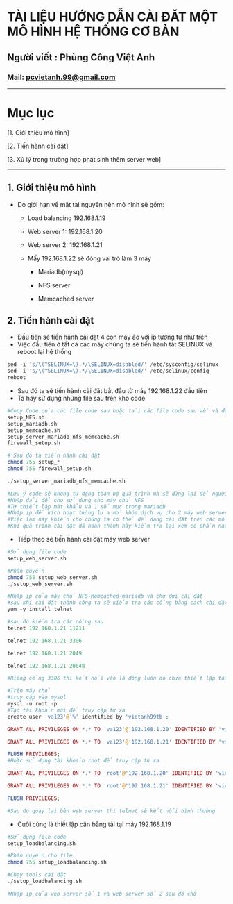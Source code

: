 <!--
# h1
## h2
### h3
#### h4
##### h5
###### h6

*in nghiêng*

**bôi đậm**

***vừa in nghiêng vừa bôi đậm***

`inlide code`

```php

echo ("highlight code");

```

[Link test](https://viblo.asia/helps/cach-su-dung-markdown-bxjvZYnwkJZ)

![markdown](https://images.viblo.asia/518eea86-f0bd-45c9-bf38-d5cb119e947d.png)

* mục 3
* mục 2
* mục 1

1. item 1
2. item 2
3. item 3

***
horizonal rules

> text

{@youtube: https://www.youtube.com/watch?v=HndN6P9ke6U}
* Cài đặt nginx bằng câu lệnh sau
```php
dnf -y install nginx
```
*	Cấu hình nginx như sau
```php
vi /etc/nginx/nginx.conf

 Server{
     ...
     server_name www.srv.world;
     ...
 }
 
-->

# TÀI LIỆU HƯỚNG DẪN CÀI ĐĂT MỘT MÔ HÌNH HỆ THỐNG CƠ BẢN 
## Người viết : Phùng Công Việt Anh
### Mail: pcvietanh.99@gmail.com

***
# Mục lục
[1. Giới thiệu mô hình]

[2. Tiến hành cài đặt]

[3. Xử lý trong trường hợp phát sinh thêm server web]

***
## 1.	Giới thiệu mô hình
* Do giới hạn về mặt tài nguyên nên mô hình sẽ gồm:

    * Load balancing 192.168.1.19

    * Web server 1: 192.168.1.20

    * Web server 2: 192.168.1.21

    * Mấy 192.168.1.22 sẽ đóng vai trò làm 3 máy
        * Mariadb(mysql)

        * NFS server

        * Memcached server
## 2.	Tiến hành cài đặt
* Đầu tiên sẽ tiến hành cài đặt 4 con máy ảo với ip tương tự như trên
* Việc đầu tiên ở tất cả các máy chúng ta sẽ tiến hành tắt SELINUX và reboot lại hệ thống
```php
sed -i 's/\(^SELINUX=\).*/\SELINUX=disabled/' /etc/sysconfig/selinux
sed -i 's/\(^SELINUX=\).*/\SELINUX=disabled/' /etc/selinux/config
reboot
```
* Sau đó ta sẽ tiến hành cài đặt bắt đầu từ máy 192.168.1.22 đầu tiên
* Ta hãy sử dụng những file sau trên kho code 
```php
#Copy Code của các file code sau hoặc tải các file code sau về và để chúng tại thư mục root
setup_NFS.sh
setup_mariadb.sh
setup_memcache.sh
setup_server_mariadb_nfs_memcache.sh
firewall_setup.sh

# Sau đó ta tiến hành cài đặt
chmod 755 setup_*
chmod 755 firewall_setup.sh

./setup_server_mariadb_nfs_memcache.sh

#Lưu ý code sẽ không tự động toàn bộ quá trình mà sẽ dừng lại để người dùng nhập 1 số thông tin cần thiết ví dụ như sau
#Nhập dải để cho sử dụng cho máy chủ NFS
#Tự thiết lập mật khẩu và 1 số mục trong mariadb
#Nhập ip để kích hoạt tường lửa mở khóa dịch vụ cho 2 máy web server
#Việc làm này khiến cho chúng ta có thể dễ dàng cài đặt trên các mô hình tương đương nhưng có dải ip khác với mô hình mà đang dự kiến sử dụng
#Khi quá trình cài đặt đã hoàn thành hãy kiểm tra lại xem có phần nào bị lỗi không

```
* Tiếp theo sẽ tiến hành cài đặt máy web server
```php
#Sử dụng file code 
setup_web_server.sh

#Phân quyền 
chmod 755 setup_web_server.sh
./setup_web_server.sh

#Nhập ip của máy chủ NFS-Memcached-mariadb và chờ đợi cài đặt
#sau khi cài đặt thành công ta sẽ kiểm tra các cổng bằng cách cài đặt telnet
yum -y install telnet

#sau đó kiểm tra các cổng sau
telnet 192.168.1.21 11211

telnet 192.168.1.21 3306

telnet 192.168.1.21 2049

telnet 192.168.1.21 20048

#Riêng cổng 3306 thì kết nối vào là đóng luôn do chưa thiết lập tài khoản kết nối từ xa vấn đề này ta sẽ quay lại máy chủ chứ mariadb và tạo tài khoản cho phép truy cập từ xa

#Trên máy chủ
#truy cập vào mysql
mysql -u root -p
#Tạo tài khoản mới để truy cập từ xa
create user 'va123'@'%' identified by 'vietanh99tb';

GRANT ALL PRIVILEGES ON *.* TO 'va123'@'192.168.1.20' IDENTIFIED BY 'vietanh99tb';

GRANT ALL PRIVILEGES ON *.* TO 'va123'@'192.168.1.21' IDENTIFIED BY 'vietanh99tb';

FLUSH PRIVILEGES;
#Hoặc sử dụng tài khoản root để truy cập từ xa

GRANT ALL PRIVILEGES ON *.* TO 'root'@'192.168.1.20' IDENTIFIED BY 'vietanh99tb' WITH GRANT OPTION;

GRANT ALL PRIVILEGES ON *.* TO 'root'@'192.168.1.21' IDENTIFIED BY 'vietanh99tb' WITH GRANT OPTION;

FLUSH PRIVILEGES;

#Sau đó quay lại bên web server thì telnet sẽ kết nối bình thường

```
* Cuối cùng là thiết lập cân bằng tải tại máy 192.168.1.19
```php
#Sử dụng file code 
setup_loadbalancing.sh

#Phân quyền cho file
chmod 755 setup_loadbalancing.sh

#Chạy tools cài đặt
./setup_loadbalancing.sh

#Nhập ip của web server số 1 và web server số 2 sau đó chờ
```

